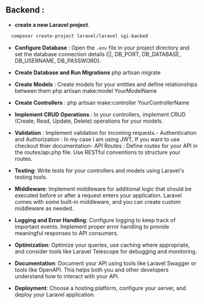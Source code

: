 ## **Backend** :
- **create a new Laravel project**.
```bash
  composer create-project laravel/laravel sgi-backed
```
- **Configure Database** : 
  Open the `.env` file in your project directory and set the database connection details (||, DB_PORT, DB_DATABASE, DB_USERNAME, DB_PASSWORD).
- **Create Database and Run Migrations**
  php artisan migrate
- **Create Models** :
  Create models for your entities and define relationships between them
  php artisan make:model YourModelName
- **Create Controllers** :
  php artisan make:controller YourControllerName
- **Implement CRUD Operations** :
  In your controllers, implement CRUD (Create, Read, Update, Delete) operations for your models.
- **Validation** :
  Implement validation for incoming requests.- Authentication and Authorization :
  In my case I am using JWT, If you want to use checkout thier documentation- API Routes :
  Define routes for your API in the routes/api.php file. Use RESTful conventions to structure your routes.
- **Testing**: 
  Write tests for your controllers and models using Laravel's testing tools. 
- **Middleware**:
Implement middleware for additional logic that should be executed before or after a request enters your application. Laravel comes with some built-in middleware, and you can create custom middleware as needed.

- **Logging and Error Handling**:
Configure logging to keep track of important events. Implement proper error handling to provide meaningful responses to API consumers.

- **Optimization**:
Optimize your queries, use caching where appropriate, and consider tools like Laravel Telescope for debugging and monitoring.

- **Documentation**:
Document your API using tools like Laravel Swagger or tools like OpenAPI. This helps both you and other developers understand how to interact with your API.

- **Deployment**:
Choose a hosting platform, configure your server, and deploy your Laravel application.